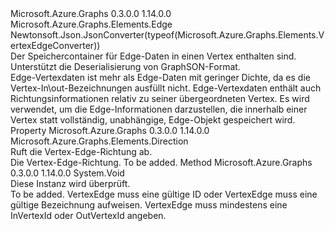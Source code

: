 <Type Name="VertexEdge" FullName="Microsoft.Azure.Graphs.Elements.VertexEdge">
  <TypeSignature Language="C#" Value="public sealed class VertexEdge : Microsoft.Azure.Graphs.Elements.Edge" />
  <TypeSignature Language="ILAsm" Value=".class public auto ansi sealed beforefieldinit VertexEdge extends Microsoft.Azure.Graphs.Elements.Edge" />
  <TypeSignature Language="DocId" Value="T:Microsoft.Azure.Graphs.Elements.VertexEdge" />
  <TypeSignature Language="VB.NET" Value="Public NotInheritable Class VertexEdge&#xA;Inherits Edge" />
  <TypeSignature Language="F#" Value="type VertexEdge = class&#xA;    inherit Edge" />
  <AssemblyInfo>
    <AssemblyName>Microsoft.Azure.Graphs</AssemblyName>
    <AssemblyVersion>0.3.0.0</AssemblyVersion>
    <AssemblyVersion>1.14.0.0</AssemblyVersion>
  </AssemblyInfo>
  <Base>
    <BaseTypeName>Microsoft.Azure.Graphs.Elements.Edge</BaseTypeName>
  </Base>
  <Interfaces />
  <Attributes>
    <Attribute>
      <AttributeName>Newtonsoft.Json.JsonConverter(typeof(Microsoft.Azure.Graphs.Elements.VertexEdgeConverter))</AttributeName>
    </Attribute>
  </Attributes>
  <Docs>
    <summary>
            Der Speichercontainer für Edge-Daten in einen Vertex enthalten sind.
            Unterstützt die Deserialisierung von GraphSON-Format.
            </summary>
    <remarks>
            Edge-Vertexdaten ist mehr als Edge-Daten mit geringer Dichte, da es die Vertex-In\out-Bezeichnungen ausfüllt nicht.
            Edge-Vertexdaten enthält auch Richtungsinformationen relativ zu seiner übergeordneten Vertex.
            Es wird verwendet, um die Edge-Informationen darzustellen, die innerhalb einer Vertex statt vollständig, unabhängige, Edge-Objekt gespeichert wird.
            </remarks>
  </Docs>
  <Members>
    <Member MemberName="Direction">
      <MemberSignature Language="C#" Value="public Microsoft.Azure.Graphs.Elements.Direction Direction { get; }" />
      <MemberSignature Language="ILAsm" Value=".property instance valuetype Microsoft.Azure.Graphs.Elements.Direction Direction" />
      <MemberSignature Language="DocId" Value="P:Microsoft.Azure.Graphs.Elements.VertexEdge.Direction" />
      <MemberSignature Language="VB.NET" Value="Public ReadOnly Property Direction As Direction" />
      <MemberSignature Language="F#" Value="member this.Direction : Microsoft.Azure.Graphs.Elements.Direction" Usage="Microsoft.Azure.Graphs.Elements.VertexEdge.Direction" />
      <MemberType>Property</MemberType>
      <AssemblyInfo>
        <AssemblyName>Microsoft.Azure.Graphs</AssemblyName>
        <AssemblyVersion>0.3.0.0</AssemblyVersion>
        <AssemblyVersion>1.14.0.0</AssemblyVersion>
      </AssemblyInfo>
      <ReturnValue>
        <ReturnType>Microsoft.Azure.Graphs.Elements.Direction</ReturnType>
      </ReturnValue>
      <Docs>
        <summary>
            Ruft die Vertex-Edge-Richtung ab.
            </summary>
        <value>
            Die Vertex-Edge-Richtung.
            </value>
        <remarks>To be added.</remarks>
      </Docs>
    </Member>
    <Member MemberName="Validate">
      <MemberSignature Language="C#" Value="public override void Validate ();" />
      <MemberSignature Language="ILAsm" Value=".method public hidebysig virtual instance void Validate() cil managed" />
      <MemberSignature Language="DocId" Value="M:Microsoft.Azure.Graphs.Elements.VertexEdge.Validate" />
      <MemberSignature Language="VB.NET" Value="Public Overrides Sub Validate ()" />
      <MemberSignature Language="F#" Value="override this.Validate : unit -&gt; unit" Usage="vertexEdge.Validate " />
      <MemberType>Method</MemberType>
      <AssemblyInfo>
        <AssemblyName>Microsoft.Azure.Graphs</AssemblyName>
        <AssemblyVersion>0.3.0.0</AssemblyVersion>
        <AssemblyVersion>1.14.0.0</AssemblyVersion>
      </AssemblyInfo>
      <ReturnValue>
        <ReturnType>System.Void</ReturnType>
      </ReturnValue>
      <Parameters />
      <Docs>
        <summary>
            Diese Instanz wird überprüft.
            </summary>
        <remarks>To be added.</remarks>
        <exception cref="T:System.ArgumentNullException">
            VertexEdge muss eine gültige ID oder VertexEdge muss eine gültige Bezeichnung aufweisen.
            </exception>
        <exception cref="T:System.ArgumentException">VertexEdge muss mindestens eine InVertexId oder OutVertexId angeben.</exception>
      </Docs>
    </Member>
  </Members>
</Type>